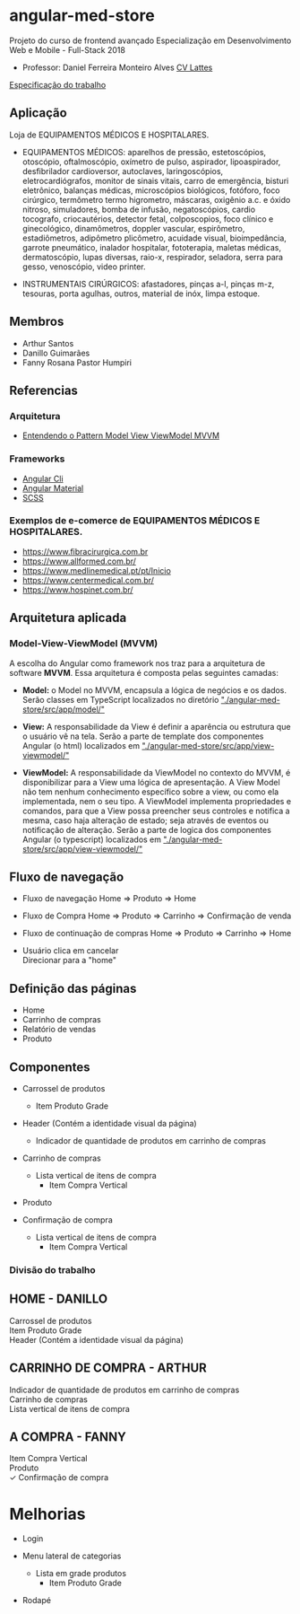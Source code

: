 # angular-med-store
Projeto do curso de frontend avançado Especialização em Desenvolvimento Web e Mobile - Full-Stack 2018
- Professor: Daniel Ferreira Monteiro Alves [CV Lattes](http://buscatextual.cnpq.br/buscatextual/visualizacv.do?id=K4130406P8)

[Especificação do trabalho](https://github.com/danfma/pos-ufg-2018/wiki/Trabalho-final)


## Aplicação
Loja de EQUIPAMENTOS MÉDICOS E HOSPITALARES.

* EQUIPAMENTOS MÉDICOS: aparelhos de pressão, estetoscópios, otoscópio, oftalmoscópio, oxímetro de pulso, aspirador, lipoaspirador, desfibrilador cardioversor, autoclaves, laringoscópios, eletrocardiógrafos, monitor de sinais vitais, carro de emergência, bisturi eletrônico, balanças médicas, microscópios biológicos, fotóforo, foco cirúrgico, termômetro termo higrometro, máscaras, oxigênio a.c. e óxido nitroso, simuladores, bomba de infusão, negatoscópios, cardio tocografo, criocautérios, detector fetal, colposcopios, foco clínico e ginecológico, dinamômetros, doppler vascular, espirômetro, estadiômetros, adipômetro plicômetro, acuidade visual, bioimpedância, garrote pneumático, inalador hospitalar, fototerapia, maletas médicas, dermatoscópio, lupas diversas, raio-x, respirador, seladora, serra para gesso, venoscópio, video printer.

* INSTRUMENTAIS CIRÚRGICOS: afastadores, pinças a-l, pinças m-z, tesouras, porta agulhas, outros, material de inóx, limpa estoque.

## Membros
* Arthur Santos
* Danillo Guimarães
* Fanny Rosana Pastor Humpiri

## Referencias

### Arquitetura

* [Entendendo o Pattern Model View ViewModel MVVM](https://www.devmedia.com.br/entendendo-o-pattern-model-view-viewmodel-mvvm/18411)

### Frameworks

* [Angular Cli](https://cli.angular.io/)
* [Angular Material](https://material.angular.io/)
* [SCSS](http://sass-lang.com/)

### Exemplos de e-comerce de EQUIPAMENTOS MÉDICOS E HOSPITALARES.

* https://www.fibracirurgica.com.br
* https://www.allformed.com.br/
* https://www.medlinemedical.pt/pt/Inicio
* https://www.centermedical.com.br/
* https://www.hospinet.com.br/

## Arquitetura aplicada

### Model-View-ViewModel (MVVM)

A escolha do Angular como framework nos traz para a arquitetura de software **MVVM**. Essa arquitetura é composta pelas seguintes camadas:

- **Model:** o Model no MVVM, encapsula a lógica de negócios e os dados. Serão classes em TypeScript localizados no diretório ["./angular-med-store/src/app/model/"](https://github.com/acsantosabino/angular-med-store/tree/master/angular-med-store/src/app/model)

- **View:** A responsabilidade da View é definir a aparência ou estrutura que o usuário vê na tela. Serão a parte de template dos componentes Angular (o html) localizados em ["./angular-med-store/src/app/view-viewmodel/"](https://github.com/acsantosabino/angular-med-store/tree/master/angular-med-store/src/app/view-viewmodel)

- **ViewModel:** A responsabilidade da ViewModel no contexto do MVVM, é disponibilizar para a View uma lógica de apresentação. A View Model não tem nenhum conhecimento específico sobre a view, ou como ela implementada, nem o seu tipo. A ViewModel implementa propriedades e comandos, para que a View possa preencher seus controles e notifica a mesma, caso haja alteração de estado; seja através de eventos ou notificação de alteração. Serão a parte de logica dos componentes Angular (o typescript) localizados em ["./angular-med-store/src/app/view-viewmodel/"](https://github.com/acsantosabino/angular-med-store/tree/master/angular-med-store/src/app/view-viewmodel)

## Fluxo de navegação
* Fluxo de navegação
  Home => Produto => Home  
  
* Fluxo de Compra
  Home => Produto => Carrinho => Confirmação de venda
  
* Fluxo de continuação de compras
  Home => Produto => Carrinho => Home
  
* Usuário clica em cancelar  
  Direcionar para a "home"

## Definição das páginas
* Home
* Carrinho de compras
* Relatório de vendas
* Produto

## Componentes
* Carrossel de produtos
  * Item Produto Grade
  
* Header (Contém a identidade visual da página)
  * Indicador de quantidade de produtos em carrinho de compras

* Carrinho de compras
  * Lista vertical de itens de compra
    * Item Compra Vertical

* Produto

* Confirmação de compra
  * Lista vertical de itens de compra
    * Item Compra Vertical

### Divisão do trabalho

HOME - DANILLO  
----------------------------  
Carrossel de produtos  
Item Produto Grade  
Header (Contém a identidade visual da página)  


CARRINHO DE COMPRA - ARTHUR  
----------------------------  
Indicador de quantidade de produtos em carrinho de compras  
Carrinho de compras  
Lista vertical de itens de compra  


A COMPRA - FANNY  
----------------------------  
Item Compra Vertical  
Produto  
 ✓ Confirmação de compra  

# Melhorias
* Login

* Menu lateral de categorias
  * Lista em grade produtos
    * Item Produto Grade

* Rodapé

